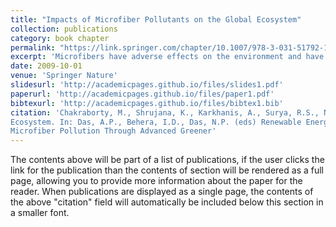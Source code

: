 ```yaml
---
title: "Impacts of Microfiber Pollutants on the Global Ecosystem"
collection: publications
category: book chapter
permalink: "https://link.springer.com/chapter/10.1007/978-3-031-51792-1_9"
excerpt: 'Microfibers have adverse effects on the environment and have a widespread distribution all over the ecosystem due to the extensive production and usage of plastic products. Microfibers include tiny plastic particles, polyester, and nylon released from various sources like textile wastes, industrial effluents, E-waste, and hospital wastes. These tiny fibers can easily get incorporated into the food chain and propagate in human systems causing long-term health defects. This chapter includes different impacts of microfiber pollution. About 40% of microfiber pollutants are eventually ending up in the water bodies. They affect the nutrient balance and BOD levels of aquatic life forms causing genetic dysfunction. The large accumulation of microplastics can affect soil quality and nutrient cycling, affecting the soil microflora. Being light-weight and minute, they can easily enter the human respiratory system through the air. As a result of the 2019 pandemic, a large deposition of single-use masks has contributed immensely towards the polypropylene accumulation. These masks release large amounts of microfibers which destructs the soil ecosystem and hinder the development of flora and fauna. This chapter also discusses various bioremediation methods to regulate the negative impacts of microfibers on the environment.'
date: 2009-10-01
venue: 'Springer Nature'
slidesurl: 'http://academicpages.github.io/files/slides1.pdf'
paperurl: 'http://academicpages.github.io/files/paper1.pdf'
bibtexurl: 'http://academicpages.github.io/files/bibtex1.bib'
citation: 'Chakraborty, M., Shrujana, K., Karkhanis, A., Surya, R.S., Nair, S.R., C., S.D. (2024). Impacts of Microfiber Pollutants on the Global
Ecosystem. In: Das, A.P., Behera, I.D., Das, N.P. (eds) Renewable Energy Generation and Value Addition from Environmental
Microfiber Pollution Through Advanced Greener'
---
```

The contents above will be part of a list of publications, if the user clicks the link for the publication than the contents of section will be rendered as a full page, allowing you to provide more information about the paper for the reader. When publications are displayed as a single page, the contents of the above "citation" field will automatically be included below this section in a smaller font.
